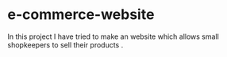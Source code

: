 # e-commerce-website
In this project I have tried to make an website which allows small shopkeepers to sell their products .
